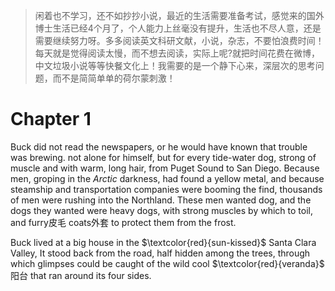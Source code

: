 > 闲着也不学习，还不如抄抄小说，最近的生活需要准备考试，感觉来的国外博士生活已经4个月了，个人能力上丝毫没有提升，生活也不尽人意，还是需要继续努力呀。多多阅读英文科研文献，小说，杂志，不要怕浪费时间！每天就是觉得阅读太慢，而不想去阅读，实际上呢?就把时间花费在微博，中文垃圾小说等等快餐文化上！我需要的是一个静下心来，深层次的思考问题，而不是简简单单的荷尔蒙刺激！

# Chapter 1
Buck did not read the newspapers, or he would have known that trouble was brewing. not alone for himself, but for every tide-water dog, strong of muscle and with warm, long hair, from Puget Sound to San Diego. Because men, groping in the *Arctic* darkness, had found a yellow metal, and because steamship and transportation companies were booming the find, thousands of men were rushing into the Northland. These men wanted dog, and the dogs they wanted were heavy dogs, with strong muscles by which to toil, and furry皮毛 coats外套 to protect them from the frost.

Buck lived at a big house in the $\textcolor{red}{sun-kissed}$ Santa Clara Valley, It stood back from the road, half hidden among the trees, through which glimpses could be caught of the wild cool $\textcolor{red}{veranda}$ 阳台 that ran around its four sides.